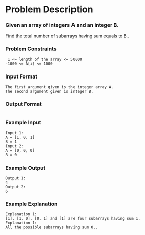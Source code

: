 # Problem Description

### Given an array of integers A and an integer B.

Find the total number of subarrays having sum equals to B..

### Problem Constraints

```
 1 <= length of the array <= 50000
-1000 <= A[i] <= 1000

```

### Input Format

```
The first argument given is the integer array A.
The second argument given is integer B.
```

### Output Format

```Return the total number of subarrays having sum equals to B.

```

### Example Input

```
Input 1:
A = [1, 0, 1]
B = 1
Input 2:
A = [0, 0, 0]
B = 0

```

### Example Output

```
Output 1:
4
Output 2:
6
```

### Example Explanation

```
Explanation 1:
[1], [1, 0], [0, 1] and [1] are four subarrays having sum 1.
Explanation 1:
All the possible subarrays having sum 0..
```
